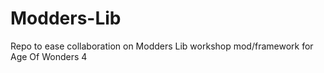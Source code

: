 # Modders-Lib
Repo to ease collaboration on Modders Lib workshop mod/framework for Age Of Wonders 4
